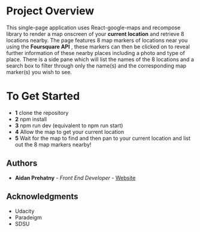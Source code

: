 

# Project Overview

This single-page application uses React-google-maps and recompose library to render a map onscreen of your **current location** and retrieve 8 locations nearby. The page features 8 map markers of locations near you using the **Foursquare API** , these markers can then be clicked on to reveal further information of these nearby places including a photo and type of place. There is a side pane which will  list the names of the 8 locations and a search box to filter through only the name(s) and the corresponding map marker(s) you wish to see. 

# To Get Started

* **1** clone the repository
* **2** npm install
* **3** npm run dev (equivalent to npm run start) 
* **4** Allow the map to get your current location
* **5** Wait for the map to find and then pan to your current location and list out the 8 map markers nearby!

## Authors

* **Aidan Prehatny** - *Front End Developer* - [Website](https://aidanprehatny.com)

## Acknowledgments

* Udacity
* Paradeigm
* SDSU
